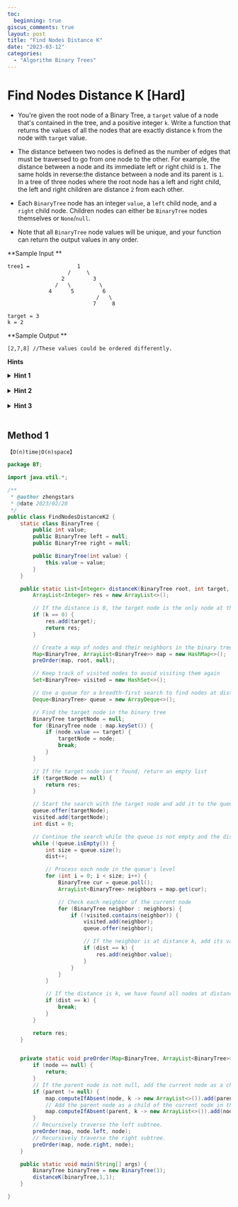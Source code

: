 ```yaml
---
toc:
  beginning: true
giscus_comments: true
layout: post
title: "Find Nodes Distance K"
date: "2023-03-12"
categories:
  - "Algorithm Binary Trees"
---
```


# Find Nodes Distance K [Hard]

- You're given the root node of a Binary Tree, a `target` value of a node that's contained in the tree, and a positive integer `k`. Write a function that returns the values of all the nodes that are exactly distance `k` from the node with `target` value.

- The distance between two nodes is defined as the number of edges that must be traversed to go from one node to the other. For example, the distance between a node and its immediate left or right child is `1`. The same holds in reverse:the distance between a node and its parent is `1`. In a tree of three nodes where the root node has a left and right child, the left and right children are distance `2` from each other.

- Each `BinaryTree` node has an integer `value`, a `left` child node, and a `right` child node. Children nodes can either be `BinaryTree` nodes themselves or `None`/`null`.

- Note that all `BinaryTree` node values will be unique, and your function can return the output values in any order.





**Sample Input **

````
tree1 =               1
                   /     \
                 2         3
               /   \         \
             4      5         6
                            /   \
                           7     8
                           
target = 3
k = 2
````

**Sample Output **

```
[2,7,8] //These values could be ordered differently.
```



**Hints**
<br>

<details> <summary><b>Hint 1</b></summary>
    <br>
    <i><strong> Would it be easier to solve this problem if you had information about every node's parent node?</strong></i>
</details>



<br>

<details> <summary><b>Hint 2</b></summary>
    <br>
    <i><strong> One approach to this problem is to find the parent nodes of all nodes in the tree. With this information you can perform a breadth-first search starting at the target node and traverse through each neighbor (left, right, and parent node)of every node, keeping track of your distance from the target node at each iteration. Once you reach a node that is distance k from the target node,you can add it to your output array. You'll have to also keep track of which nodes you've visited so as to avoid visiting the same nodes over and over again. </strong></i>
</details>



<br>

<details> <summary><b>Hint 3</b></summary>
    <br>
    <i><strong> Another approach is to use a recursive depth-first-search algorithm as follows:<br>
      <br>
      - Case #1: when currentNode = target search the subtree rooted at currentNode for all nodes that are k distance from currentNode.<br>
      - Case #2: when target is in the left subtree of currentNode at distance L + 1, look for nodes that are distance k - L - 1 in the right subtree of currentNode.<br>
      - Case #3: when target is in the right subtree of currentNode at distance L + 1, do the same thing as in case #2 but in the opposite subtree.<br>
      - Case #4: when target is neither in the left nor in right subtree of currentNode, stop recursing.<br>
      </strong></i>
</details>

<br>

## Method 1

```tex
【O(n)time∣O(n)space】
```

```java
package BT;

import java.util.*;

/**
 * @author zhengstars
 * @date 2023/02/28
 */
public class FindNodesDistanceK2 {
    static class BinaryTree {
        public int value;
        public BinaryTree left = null;
        public BinaryTree right = null;

        public BinaryTree(int value) {
            this.value = value;
        }
    }

    public static List<Integer> distanceK(BinaryTree root, int target, int k) {
        ArrayList<Integer> res = new ArrayList<>();

        // If the distance is 0, the target node is the only node at that distance from itself
        if (k == 0) {
            res.add(target);
            return res;
        }

        // Create a map of nodes and their neighbors in the binary tree
        Map<BinaryTree, ArrayList<BinaryTree>> map = new HashMap<>();
        preOrder(map, root, null);

        // Keep track of visited nodes to avoid visiting them again
        Set<BinaryTree> visited = new HashSet<>();

        // Use a queue for a breadth-first search to find nodes at distance k from the target
        Deque<BinaryTree> queue = new ArrayDeque<>();

        // Find the target node in the binary tree
        BinaryTree targetNode = null;
        for (BinaryTree node : map.keySet()) {
            if (node.value == target) {
                targetNode = node;
                break;
            }
        }

        // If the target node isn't found, return an empty list
        if (targetNode == null) {
            return res;
        }

        // Start the search with the target node and add it to the queue and visited set
        queue.offer(targetNode);
        visited.add(targetNode);
        int dist = 0;

        // Continue the search while the queue is not empty and the distance is less than or equal to k
        while (!queue.isEmpty()) {
            int size = queue.size();
            dist++;

            // Process each node in the queue's level
            for (int i = 0; i < size; i++) {
                BinaryTree cur = queue.poll();
                ArrayList<BinaryTree> neighbors = map.get(cur);

                // Check each neighbor of the current node
                for (BinaryTree neighbor : neighbors) {
                    if (!visited.contains(neighbor)) {
                        visited.add(neighbor);
                        queue.offer(neighbor);

                        // If the neighbor is at distance k, add its value to the result list
                        if (dist == k) {
                            res.add(neighbor.value);
                        }
                    }
                }
            }

            // If the distance is k, we have found all nodes at distance k and can exit early
            if (dist == k) {
                break;
            }
        }

        return res;
    }


    private static void preOrder(Map<BinaryTree, ArrayList<BinaryTree>> map, BinaryTree node, BinaryTree parent) {
        if (node == null) {
            return;
        }
        // If the parent node is not null, add the current node as a child of the parent node in the map.
        if (parent != null) {
            map.computeIfAbsent(node, k -> new ArrayList<>()).add(parent);
            // Add the parent node as a child of the current node in the map.
            map.computeIfAbsent(parent, k -> new ArrayList<>()).add(node);
        }
        // Recursively traverse the left subtree.
        preOrder(map, node.left, node);
        // Recursively traverse the right subtree.
        preOrder(map, node.right, node);
    }

    public static void main(String[] args) {
        BinaryTree binaryTree = new BinaryTree(1);
        distanceK(binaryTree,1,1);
    }

}

```



